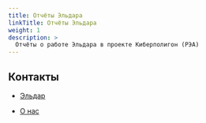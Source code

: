 ```yaml
---
title: Отчёты Эльдара
linkTitle: Отчёты Эльдара
weight: 1
description: >
  Отчёты о работе Эльдара в проекте Киберполигон (РЭА) 
---
```


## Контакты
- [Эльдар](https://t.me/skeatlox) 

- [О нас](../../about_us/)
